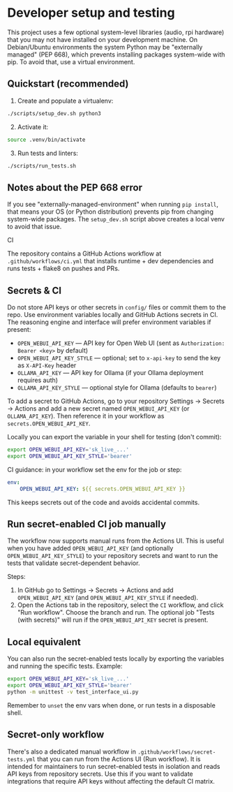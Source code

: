 Developer setup and testing
===========================

This project uses a few optional system-level libraries (audio, rpi hardware) that
you may not have installed on your development machine. On Debian/Ubuntu environments
the system Python may be "externally managed" (PEP 668), which prevents installing
packages system-wide with pip. To avoid that, use a virtual environment.

Quickstart (recommended)
-------------------------

1. Create and populate a virtualenv:

```bash
./scripts/setup_dev.sh python3
```

2. Activate it:

```bash
source .venv/bin/activate
```

3. Run tests and linters:

```bash
./scripts/run_tests.sh
```

Notes about the PEP 668 error
-----------------------------
If you see "externally-managed-environment" when running `pip install`, that means
your OS (or Python distribution) prevents pip from changing system-wide packages.
The `setup_dev.sh` script above creates a local venv to avoid that issue.

CI

The repository contains a GitHub Actions workflow at `.github/workflows/ci.yml` that
installs runtime + dev dependencies and runs tests + flake8 on pushes and PRs.

Secrets & CI
-----------

Do not store API keys or other secrets in `config/` files or commit them to the repo.
Use environment variables locally and GitHub Actions secrets in CI. The reasoning
engine and interface will prefer environment variables if present:

- `OPEN_WEBUI_API_KEY` — API key for Open Web UI (sent as `Authorization: Bearer <key>` by default)
- `OPEN_WEBUI_API_KEY_STYLE` — optional; set to `x-api-key` to send the key as `X-API-Key` header
- `OLLAMA_API_KEY` — API key for Ollama (if your Ollama deployment requires auth)
- `OLLAMA_API_KEY_STYLE` — optional style for Ollama (defaults to `bearer`)

To add a secret to GitHub Actions, go to your repository Settings → Secrets → Actions and add a new secret
named `OPEN_WEBUI_API_KEY` (or `OLLAMA_API_KEY`). Then reference it in your workflow as `secrets.OPEN_WEBUI_API_KEY`.

Locally you can export the variable in your shell for testing (don't commit):

```bash
export OPEN_WEBUI_API_KEY='sk_live_...'
export OPEN_WEBUI_API_KEY_STYLE='bearer'
```

CI guidance: in your workflow set the env for the job or step:

```yaml
env:
	OPEN_WEBUI_API_KEY: ${{ secrets.OPEN_WEBUI_API_KEY }}
```

This keeps secrets out of the code and avoids accidental commits.

Run secret-enabled CI job manually
-------------------------------

The workflow now supports manual runs from the Actions UI. This is useful when you
have added `OPEN_WEBUI_API_KEY` (and optionally `OPEN_WEBUI_API_KEY_STYLE`) to your
repository secrets and want to run the tests that validate secret-dependent behavior.

Steps:

1. In GitHub go to Settings → Secrets → Actions and add `OPEN_WEBUI_API_KEY` (and
	`OPEN_WEBUI_API_KEY_STYLE` if needed).
2. Open the Actions tab in the repository, select the `CI` workflow, and click
	"Run workflow". Choose the branch and run. The optional job "Tests (with secrets)"
	will run if the `OPEN_WEBUI_API_KEY` secret is present.

Local equivalent
----------------

You can also run the secret-enabled tests locally by exporting the variables and
running the specific tests. Example:

```bash
export OPEN_WEBUI_API_KEY='sk_live_...'
export OPEN_WEBUI_API_KEY_STYLE='bearer'
python -m unittest -v test_interface_ui.py
```

Remember to `unset` the env vars when done, or run tests in a disposable shell.

Secret-only workflow
--------------------

There's also a dedicated manual workflow in `.github/workflows/secret-tests.yml` that
you can run from the Actions UI (Run workflow). It is intended for maintainers to run
secret-enabled tests in isolation and reads API keys from repository secrets. Use this
if you want to validate integrations that require API keys without affecting the
default CI matrix.
